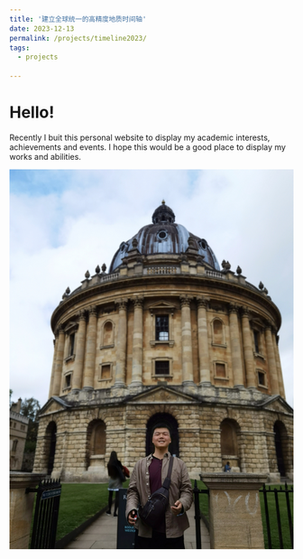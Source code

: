 ```yaml
---
title: '建立全球统一的高精度地质时间轴'
date: 2023-12-13
permalink: /projects/timeline2023/
tags:
  - projects
 
---
```


Hello!
======
Recently I buit this personal website to display my academic interests, achievements and events. I hope this would be a good place to display my works and abilities.

![photo1](/images/BLOG_image/IMG_20230908_195501-01.jpeg)
